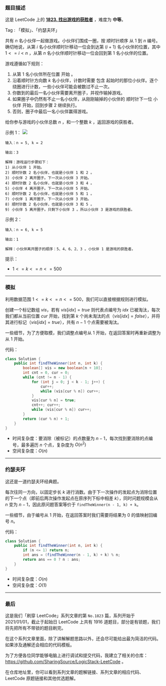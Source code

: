 ### 题目描述

这是 LeetCode 上的 **[1823. 找出游戏的获胜者](https://leetcode-cn.com/problems/find-the-winner-of-the-circular-game/solution/by-ac_oier-qsuq/)** ，难度为 **中等**。

Tag : 「模拟」、「约瑟夫环」

共有 $n$ 名小伙伴一起做游戏。小伙伴们围成一圈，按 顺时针顺序 从 $1$ 到 $n$ 编号。确切地说，从第 $i$ 名小伙伴顺时针移动一位会到达第 ($i+1$) 名小伙伴的位置，其中 $1 <= i < n$ ，从第 $n$ 名小伙伴顺时针移动一位会回到第 $1$ 名小伙伴的位置。

游戏遵循如下规则：

1. 从第 $1$ 名小伙伴所在位置 开始 。
2. 沿着顺时针方向数 $k$ 名小伙伴，计数时需要 包含 起始时的那位小伙伴。逐个绕圈进行计数，一些小伙伴可能会被数过不止一次。
3. 你数到的最后一名小伙伴需要离开圈子，并视作输掉游戏。
4. 如果圈子中仍然有不止一名小伙伴，从刚刚输掉的小伙伴的 顺时针下一位 小伙伴 开始，回到步骤 2 继续执行。
5. 否则，圈子中最后一名小伙伴赢得游戏。

给你参与游戏的小伙伴总数 $n$ ，和一个整数 $k$ ，返回游戏的获胜者。

示例 1：
![](https://assets.leetcode.com/uploads/2021/03/25/ic234-q2-ex11.png)
```
输入：n = 5, k = 2

输出：3

解释：游戏运行步骤如下：
1) 从小伙伴 1 开始。
2) 顺时针数 2 名小伙伴，也就是小伙伴 1 和 2 。
3) 小伙伴 2 离开圈子。下一次从小伙伴 3 开始。
4) 顺时针数 2 名小伙伴，也就是小伙伴 3 和 4 。
5) 小伙伴 4 离开圈子。下一次从小伙伴 5 开始。
6) 顺时针数 2 名小伙伴，也就是小伙伴 5 和 1 。
7) 小伙伴 1 离开圈子。下一次从小伙伴 3 开始。
8) 顺时针数 2 名小伙伴，也就是小伙伴 3 和 5 。
9) 小伙伴 5 离开圈子。只剩下小伙伴 3 。所以小伙伴 3 是游戏的获胜者。
```
示例 2：
```
输入：n = 6, k = 5

输出：1

解释：小伙伴离开圈子的顺序：5、4、6、2、3 。小伙伴 1 是游戏的获胜者。
```

提示：
* $1 <= k <= n <= 500$

---

### 模拟

利用数据范围 $1 <= k <= n <= 500$，我们可以直接根据规则进行模拟。

创建一个标记数组 $vis$，若有 $vis[idx] = true$ 则代表点编号为 $idx$ 已被淘汰，每次我们都从当前位置 $cur$ 开始，找到第 $k$ 个尚未淘汰的点（$vis[idx] = false$），并将其进行标记（$vis[idx] = true$），共有 $n - 1$ 个点需要被淘汰。

一些细节，为了方便取模，我们调整点编号从 $1$ 开始，在返回答案时再重新调整为从 $1$ 开始。

代码：
```Java
class Solution {
    public int findTheWinner(int n, int k) {
        boolean[] vis = new boolean[n + 10];
        int cnt = 0, cur = 0;
        while (cnt != n - 1) {
            for (int j = 0; j < k - 1; j++) {
                cur++;
                while (vis[cur % n]) cur++;
            }
            vis[cur % n] = true;
            cnt++; cur++;
            while (vis[cur % n]) cur++;
        }
        return (cur % n) + 1;
    }
}
```
* 时间复杂度：要消除（被标记）的点数量为 $n - 1$，每次找到要消除的点编号，最多遍历 $n$ 个点，复杂度为 $O(n^2)$
* 空间复杂度：$O(n)$

---

### 约瑟夫环

这还是一道约瑟夫环经典题。

每次往同一方向，以固定步长 $k$ 进行消数。由于下一次操作的发起点为消除位置的下一个点（即前后两次操作发起点在原序列下标中相差 $k$），同时问题规模会从 $n$ 变为 $n - 1$，因此原问题答案等价于 `findTheWinner(n - 1, k) + k`。

一些细节，由于编号从 $1$ 开始，在返回答案时我们需要将结果为 $0$ 的值映射回编号 $n$。

代码：
```Java
class Solution {
    public int findTheWinner(int n, int k) {
        if (n <= 1) return n;
        int ans = (findTheWinner(n - 1, k) + k) % n;
        return ans == 0 ? n : ans;
    }
}
```
* 时间复杂度：$O(n)$
* 空间复杂度：$O(1)$

---

### 最后

这是我们「刷穿 LeetCode」系列文章的第 `No.1823` 篇，系列开始于 2021/01/01，截止于起始日 LeetCode 上共有 1916 道题目，部分是有锁题，我们将先把所有不带锁的题目刷完。

在这个系列文章里面，除了讲解解题思路以外，还会尽可能给出最为简洁的代码。如果涉及通解还会相应的代码模板。

为了方便各位同学能够电脑上进行调试和提交代码，我建立了相关的仓库：https://github.com/SharingSource/LogicStack-LeetCode 。

在仓库地址里，你可以看到系列文章的题解链接、系列文章的相应代码、LeetCode 原题链接和其他优选题解。

